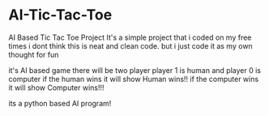 # AI-Tic-Tac-Toe
AI Based Tic Tac Toe Project
It's a simple project that i coded on my free times i dont think this is neat and clean code. but i just code it as my own thought for fun

it's AI based game there will be two player player 1 is human and player 0 is computer
if the human wins it will show Human wins!!
if the computer wins it will show Computer wins!!!

its a python based AI program! 
